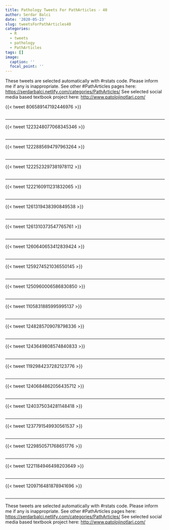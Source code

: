 ```yaml
---
title: Pathology Tweets For PathArticles - 40
author: Serdar Balci
date: '2020-05-23'
slug: tweetsForPathArticles40
categories:
  - R
  - tweets
  - pathology
  - PathArticles
tags: []
image:
  caption: ''
  focal_point: ''
---
```



These tweets are selected automatically with #rstats code. Please inform me if any is inappropriate.
See other #PathArticles pages here: https://serdarbalci.netlify.com/categories/PathArticles/ 
See selected social media based textbook project here: http://www.patolojinotlari.com/

{{< tweet 806589147192446976 >}}
<br>
<br>
<hr>
{{< tweet 1223248077068345346 >}}
<br>
<br>
<hr>
{{< tweet 1222885694797963264 >}}
<br>
<br>
<hr>
{{< tweet 1222523297381978112 >}}
<br>
<br>
<hr>
{{< tweet 1222160911231832065 >}}
<br>
<br>
<hr>
{{< tweet 1261319438390849538 >}}
<br>
<br>
<hr>
{{< tweet 1261310373547765761 >}}
<br>
<br>
<hr>
{{< tweet 1260640653412839424 >}}
<br>
<br>
<hr>
{{< tweet 1259274521036550145 >}}
<br>
<br>
<hr>
{{< tweet 1250960006586830850 >}}
<br>
<br>
<hr>
{{< tweet 1105831885995995137 >}}
<br>
<br>
<hr>
{{< tweet 1248285709078798336 >}}
<br>
<br>
<hr>
{{< tweet 1243649808574840833 >}}
<br>
<br>
<hr>
{{< tweet 1192984237282123776 >}}
<br>
<br>
<hr>
{{< tweet 1240684862056435712 >}}
<br>
<br>
<hr>
{{< tweet 1240375034281148418 >}}
<br>
<br>
<hr>
{{< tweet 1237791549930561537 >}}
<br>
<br>
<hr>
{{< tweet 1229850571768651776 >}}
<br>
<br>
<hr>
{{< tweet 1221184946498203649 >}}
<br>
<br>
<hr>
{{< tweet 1209716481878941696 >}}
<br>
<br>
<hr>


These tweets are selected automatically with #rstats code. Please inform me if any is inappropriate.
See other #PathArticles pages here: https://serdarbalci.netlify.com/categories/PathArticles/ 
See selected social media based textbook project here: http://www.patolojinotlari.com/
